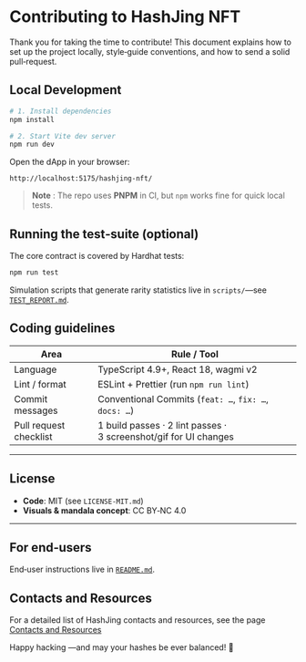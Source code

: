 # Contributing to **HashJing NFT**

Thank you for taking the time to contribute! This document explains how to set up the project locally, style‑guide conventions, and how to send a solid pull‑request.

## Local Development

```bash
# 1. Install dependencies
npm install

# 2. Start Vite dev server
npm run dev
```

Open the dApp in your browser:

```
http://localhost:5175/hashjing-nft/
```

> **Note** : The repo uses **PNPM** in CI, but `npm` works fine for quick local tests.

## Running the test‑suite (optional)

The core contract is covered by Hardhat tests:

```bash
npm run test
```

Simulation scripts that generate rarity statistics live in `scripts/`—see
[`TEST_REPORT.md`](https://github.com/DataSattva/hashjing-nft/blob/main/TEST_REPORT.md).


## Coding guidelines

| Area                   | Rule / Tool                                                      |
| ---------------------- | ---------------------------------------------------------------- |
| Language               | TypeScript 4.9+, React 18, wagmi v2                              |
| Lint / format          | ESLint + Prettier (run `npm run lint`)                           |
| Commit messages        | Conventional Commits (`feat: …`, `fix: …`, `docs: …`)            |
| Pull request checklist | 1 build passes · 2 lint passes · 3 screenshot/gif for UI changes |

---

## License

* **Code**: MIT (see `LICENSE-MIT.md`)
* **Visuals & mandala concept**: CC BY‑NC 4.0

---

## For end‑users

End‑user instructions live in [`README.md`](https://github.com/DataSattva/hashjing-nft/blob/main/README.md).

## Contacts and Resources

For a detailed list of HashJing contacts and resources, see the page [Contacts and Resources](https://datasattva.github.io/hashjing-res/)

Happy hacking —and may your hashes be ever balanced! 🚀